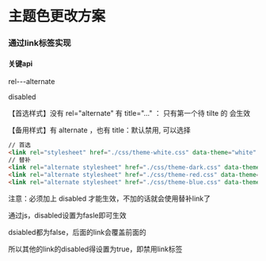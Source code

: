 # 主题色更改方案



### 通过link标签实现

#### 关键api 

rel---alternate

disabled



【首选样式】没有 rel="alternate" 有 title="..." ： 只有第一个待 tilte 的<link> 会生效

【备用样式】有 alternate ，也有 title：默认禁用, 可以选择



```html
// 首选
<link rel="stylesheet" href="./css/theme-white.css" data-theme="white" title="白色属性">
// 替补
<link rel="alternate stylesheet" href="./css/theme-dark.css" data-theme="dark" disabled title="黑色属性">
<link rel="alternate stylesheet" href="./css/theme-red.css" data-theme="red" disabled title="红色属性">
<link rel="alternate stylesheet" href="./css/theme-blue.css" data-theme="blue" disabled title="蓝色属性">
```

 注意：必须加上 disabled 才能生效，不加的话就会使用替补link了

通过js，disabled设置为fasle即可生效

dsiabled都为false，后面的link会覆盖前面的

所以其他的link的disabled得设置为true，即禁用link标签